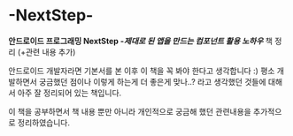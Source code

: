 # -NextStep-
**안드로이드 프로그래밍 NextStep -*제대로 된 앱을 만드는 컴포넌트 활용 노하우*** 책 정리 (+관련 내용 추가)


안드로이드 개발자라면 기본서를 본 이후 이 책을 꼭 봐야 한다고 생각합니다 :)
평소 개발하면서 궁금했던 점이나 이렇게 하는게 더 좋은게 맞나..? 라고 생각했던 것들에 대해서 아주 잘 정리되어 있는 책입니다.

이 책을 공부하면서 책 내용 뿐만 아니라 개인적으로 궁금해 했던 관련내용을 추가적으로 정리하였습니다.

